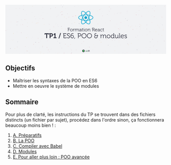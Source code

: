 <img src="images/readme/header.jpg" />

## Objectifs
- Maîtriser les syntaxes de la POO en ES6
- Mettre en oeuvre le système de modules

## Sommaire
Pour plus de clarté, les instructions du TP se trouvent dans des fichiers distincts (un fichier par sujet), procédez dans l'ordre sinon, ça fonctionnera beaucoup moins bien ! :

1. [A. Préparatifs](A-preparatifs.md)
2. [B. La POO](B-poo.md)
3. [C. Compiler avec Babel](./C-babel.md)
4. [D. Modules](D-modules.md)
5. [E. Pour aller plus loin : POO avancée](E-poo-avancee.md)